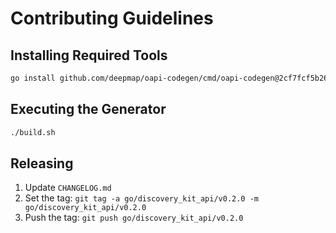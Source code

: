 # Contributing Guidelines

## Installing Required Tools

```sh
go install github.com/deepmap/oapi-codegen/cmd/oapi-codegen@2cf7fcf5b26d1a4362e7c300bd65c20f4f6c4298
```

## Executing the Generator

```sh
./build.sh
```

## Releasing

 1. Update `CHANGELOG.md`
 2. Set the tag: `git tag -a go/discovery_kit_api/v0.2.0 -m go/discovery_kit_api/v0.2.0`
 3. Push the tag: `git push go/discovery_kit_api/v0.2.0`